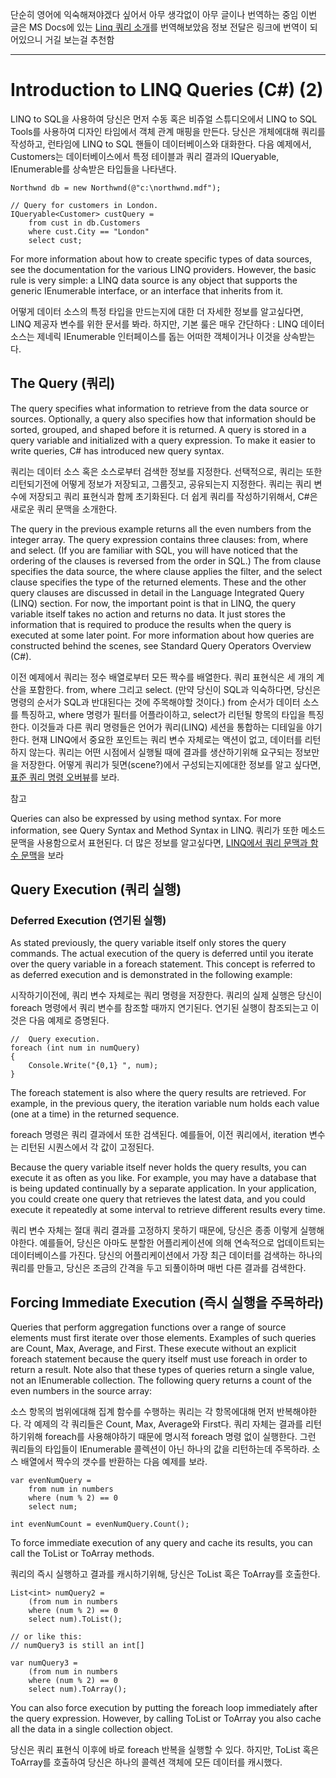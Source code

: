 단순히 영어에 익숙해져야겠다 싶어서 아무 생각없이 아무 글이나 번역하는 중임
이번 글은 MS Docs에 있는 [Linq 쿼리 소개](https://docs.microsoft.com/ko-kr/dotnet/csharp/programming-guide/concepts/linq/introduction-to-linq-queries)를 번역해보았음
정보 전달은 링크에 번역이 되어있으니 거길 보는걸 추천함

-----------------------------------------

# Introduction to LINQ Queries (C#) (2)

LINQ to SQL을 사용하여 당신은 먼저 수동 혹은 비쥬얼 스튜디오에서 LINQ to SQL Tools를 사용하여 디자인 타임에서 객체 관계 매핑을 만든다. 당신은 개체에대해 쿼리를 작성하고, 런타임에 LINQ to SQL 핸들이 데이터베이스와 대화한다. 다음 예제에서, Customers는 데이터베이스에서 특정 테이블과 쿼리 결과의 IQueryable<T>, IEnumerable<T>를 상속받은 타입들을 나타낸다.  

    Northwnd db = new Northwnd(@"c:\northwnd.mdf");  
    
    // Query for customers in London.  
    IQueryable<Customer> custQuery =  
        from cust in db.Customers  
        where cust.City == "London"  
        select cust; 

For more information about how to create specific types of data sources, see the documentation for the various LINQ providers. However, the basic rule is very simple: a LINQ data source is any object that supports the generic IEnumerable<T> interface, or an interface that inherits from it.

어떻게 데이터 소스의 특정 타입을 만드는지에 대한 더 자세한 정보를 알고싶다면, LINQ 제공자 변수를 위한 문서를 봐라. 하지만, 기본 룰은 매우 간단하다 : LINQ 데이터 소스는 제네릭 IEnumerable<T> 인터페이스를 돕는 어떠한 객체이거나 이것을 상속받는다.

## The Query (쿼리)

The query specifies what information to retrieve from the data source or sources. Optionally, a query also specifies how that information should be sorted, grouped, and shaped before it is returned. A query is stored in a query variable and initialized with a query expression. To make it easier to write queries, C# has introduced new query syntax.  

쿼리는 데이터 소스 혹은 소스로부터 검색한 정보를 지정한다. 선택적으로, 쿼리는 또한 리턴되기전에 어떻게 정보가 저장되고, 그룹짓고, 공유되는지 지정한다. 쿼리는 쿼리 변수에 저장되고 쿼리 표현식과 함께 초기화된다. 더 쉽게 쿼리를 작성하기위해서, C#은 새로운 쿼리 문맥을 소개한다.  


The query in the previous example returns all the even numbers from the integer array. The query expression contains three clauses: from, where and select. (If you are familiar with SQL, you will have noticed that the ordering of the clauses is reversed from the order in SQL.) The from clause specifies the data source, the where clause applies the filter, and the select clause specifies the type of the returned elements. These and the other query clauses are discussed in detail in the Language Integrated Query (LINQ) section. For now, the important point is that in LINQ, the query variable itself takes no action and returns no data. It just stores the information that is required to produce the results when the query is executed at some later point. For more information about how queries are constructed behind the scenes, see Standard Query Operators Overview (C#).

이전 예제에서 쿼리는 정수 배열로부터 모든 짝수를 배열한다. 쿼리 표현식은 세 개의 계산을 포함한다. from, where 그리고 select. 
(만약 당신이 SQL과 익숙하다면, 당신은 명령의 순서가 SQL과 반대된다는 것에 주목해야할 것이다.) from 순서가 데이터 소스를 특징하고, where 명령가 필터를 어플라이하고, select가 리턴될 항목의 타입을 특징한다. 이것들과 다른 쿼리 명령들은 언어가 쿼리(LINQ) 세션을 통합하는 디테일을 야기한다. 현재 LINQ에서 중요한 포인트는 쿼리 변수 자체로는 액션이 없고, 데이터를 리턴하지 않는다. 쿼리는 어떤 시점에서 실행될 때에 결과를 생산하기위해 요구되는 정보만을 저장한다. 어떻게 쿼리가 뒷면(scene?)에서 구성되는지에대한 정보를 알고 싶다면, [표준 쿼리 명령 오버뷰](https://docs.microsoft.com/ko-kr/dotnet/csharp/programming-guide/concepts/linq/standard-query-operators-overview)를 보라.

 참고

Queries can also be expressed by using method syntax. For more information, see Query Syntax and Method Syntax in LINQ.
쿼리가 또한 메소드 문맥을 사용함으로서 표현된다. 더 많은 정보를 알고싶다면, [LINQ에서 쿼리 문맥과 함수 문맥](https://docs.microsoft.com/ko-kr/dotnet/csharp/programming-guide/concepts/linq/query-syntax-and-method-syntax-in-linq)을 보라

## Query Execution (쿼리 실행)

### Deferred Execution (연기된 실행)

As stated previously, the query variable itself only stores the query commands. The actual execution of the query is deferred until you iterate over the query variable in a foreach statement. This concept is referred to as deferred execution and is demonstrated in the following example:

시작하기이전에, 쿼리 변수 자체로는 쿼리 명령을 저장한다. 쿼리의 실제 실행은 당신이 foreach 명령에서 쿼리 변수를 참조할 때까지 연기된다. 연기된 실행이 참조되는고 이것은 다음 예제로 증명된다.

    //  Query execution.
    foreach (int num in numQuery)
    {
        Console.Write("{0,1} ", num);
    }


The foreach statement is also where the query results are retrieved. For example, in the previous query, the iteration variable num holds each value (one at a time) in the returned sequence.

foreach 명령은 쿼리 결과에서 또한 검색된다. 예를들어, 이전 쿼리에서, iteration 변수는 리턴된 시퀀스에서 각 값이 고정된다. 

Because the query variable itself never holds the query results, you can execute it as often as you like. For example, you may have a database that is being updated continually by a separate application. In your application, you could create one query that retrieves the latest data, and you could execute it repeatedly at some interval to retrieve different results every time.

쿼리 변수 자체는 절대 쿼리 결과를 고정하지 못하기 때문에, 당신은 종종 이렇게 실행해야한다. 예를들어, 당신은 아마도 분할한 어플리케이션에 의해 연속적으로 업데이트되는 데이터베이스를 가진다. 당신의 어플리케이션에서 가장 최근 데이터를 검색하는 하나의 쿼리를 만들고, 당신은 조금의 간격을 두고 되풀이하며 매번 다른 결과를 검색한다.

## Forcing Immediate Execution (즉시 실행을 주목하라)

Queries that perform aggregation functions over a range of source elements must first iterate over those elements. Examples of such queries are Count, Max, Average, and First. These execute without an explicit foreach statement because the query itself must use foreach in order to return a result. Note also that these types of queries return a single value, not an IEnumerable collection. The following query returns a count of the even numbers in the source array:

소스 항목의 범위에대해 집계 함수를 수행하는 쿼리는 각 항목에대해 먼저 반복해야한다. 각 예제의 각 쿼리들은 Count, Max, Average와 First다. 쿼리 자체는 결과를 리턴하기위해 foreach를 사용해야하기 때문에 명시적 foreach 명령 없이 실행한다. 그런 쿼리들의 타입들이 IEnumerable 콜렉션이 아닌 하나의 값을 리턴하는데 주목하라. 소스 배열에서 짝수의 갯수를 반환하는 다음 예제를 보라.

    var evenNumQuery =
        from num in numbers
        where (num % 2) == 0
        select num;

    int evenNumCount = evenNumQuery.Count();

To force immediate execution of any query and cache its results, you can call the ToList or ToArray methods.  

쿼리의 즉시 실행하고 결과를 캐시하기위해, 당신은 ToList 혹은 ToArray를 호출한다.

    List<int> numQuery2 =
        (from num in numbers
        where (num % 2) == 0
        select num).ToList();

    // or like this:
    // numQuery3 is still an int[]

    var numQuery3 =
        (from num in numbers
        where (num % 2) == 0
        select num).ToArray();

You can also force execution by putting the foreach loop immediately after the query expression. However, by calling ToList or ToArray you also cache all the data in a single collection object.

당신은 쿼리 표현식 이후에 바로 foreach 반복을 실행할 수 있다. 하지만, ToList 혹은 ToArray를 호출하여 당신은 하나의 콜렉션 객체에 모든 데이터를 캐시했다.